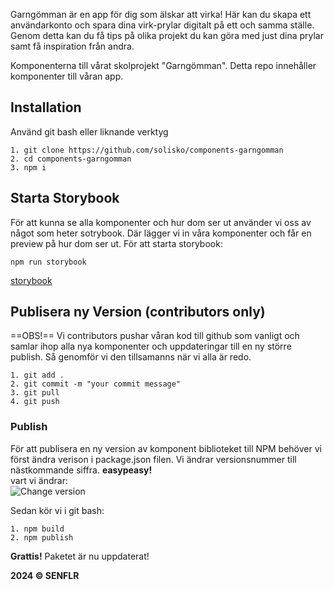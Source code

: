 Garngömman är en app för dig som älskar att virka!
Här kan du skapa ett användarkonto och spara dina virk-prylar digitalt på ett och samma ställe.
Genom detta kan du få tips på olika projekt du kan göra med just dina prylar samt få inspiration från andra.

Komponenterna till vårat skolprojekt "Garngömman". Detta repo innehåller komponenter till våran app.

## Installation

Använd git bash eller liknande verktyg

```
1. git clone https://github.com/solisko/components-garngomman
2. cd components-garngomman
3. npm i
```

## Starta Storybook

För att kunna se alla komponenter och hur dom ser ut använder vi oss av något som heter sotrybook.
Där lägger vi in våra komponenter och får en preview på hur dom ser ut.
För att starta storybook:
```
npm run storybook
```

[storybook](https://storybook.js.org/)

## Publisera ny Version (contributors only)

==OBS!==
Vi contributors pushar våran kod till github som vanligt och samlar ihop alla nya komponenter
och uppdateringar till en ny större publish. Så genomför vi den tillsamanns när vi alla är redo.

```
1. git add .
2. git commit -m "your commit message"
3. git pull
4. git push
```

### Publish

För att publisera en ny version av komponent biblioteket till NPM behöver vi först ändra verison 
i package.json filen. Vi ändrar versionsnummer till nästkommande siffra. **easypeasy!**  
vart vi ändrar:  
![Change version](https://i.ibb.co/FhC2Zgg/ny-Version-Comps.png "change version")

Sedan kör vi i git bash:

```
1. npm build
2. npm publish
```

**Grattis!** Paketet är nu uppdaterat!

**2024 &copy; SENFLR**
